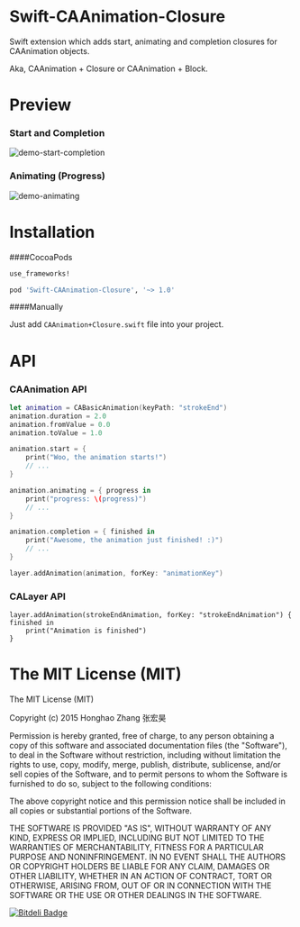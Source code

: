 # Swift-CAAnimation-Closure

Swift extension which adds start, animating and completion closures for CAAnimation objects.

Aka, CAAnimation + Closure or CAAnimation + Block.

# Preview

### Start and Completion
![demo-start-completion](https://raw.githubusercontent.com/honghaoz/Swift-CAAnimation-Closure/master/Demo/demo-start-stop.gif)

### Animating (Progress)
![demo-animating](https://raw.githubusercontent.com/honghaoz/Swift-CAAnimation-Closure/master/Demo/demo-animating.gif)

# Installation
####CocoaPods

```ruby
use_frameworks!

pod 'Swift-CAAnimation-Closure', '~> 1.0'
```

####Manually

Just add `CAAnimation+Closure.swift` file into your project.

# API

### CAAnimation API
```swift
let animation = CABasicAnimation(keyPath: "strokeEnd")
animation.duration = 2.0
animation.fromValue = 0.0
animation.toValue = 1.0

animation.start = {
    print("Woo, the animation starts!")
    // ...
}

animation.animating = { progress in
    print("progress: \(progress)")
    // ...
}

animation.completion = { finished in
    print("Awesome, the animation just finished! :)")
    // ...
}

layer.addAnimation(animation, forKey: "animationKey")
```
### CALayer API

```
layer.addAnimation(strokeEndAnimation, forKey: "strokeEndAnimation") { finished in
	print("Animation is finished")
}
```

# The MIT License (MIT)

The MIT License (MIT)

Copyright (c) 2015 Honghao Zhang 张宏昊

Permission is hereby granted, free of charge, to any person obtaining a copy of this software and associated documentation files (the "Software"), to deal in the Software without restriction, including without limitation the rights to use, copy, modify, merge, publish, distribute, sublicense, and/or sell copies of the Software, and to permit persons to whom the Software is furnished to do so, subject to the following conditions:

The above copyright notice and this permission notice shall be included in all copies or substantial portions of the Software.

THE SOFTWARE IS PROVIDED "AS IS", WITHOUT WARRANTY OF ANY KIND, EXPRESS OR IMPLIED, INCLUDING BUT NOT LIMITED TO THE WARRANTIES OF MERCHANTABILITY, FITNESS FOR A PARTICULAR PURPOSE AND NONINFRINGEMENT. IN NO EVENT SHALL THE AUTHORS OR COPYRIGHT HOLDERS BE LIABLE FOR ANY CLAIM, DAMAGES OR OTHER LIABILITY, WHETHER IN AN ACTION OF CONTRACT, TORT OR OTHERWISE, ARISING FROM, OUT OF OR IN CONNECTION WITH THE SOFTWARE OR THE USE OR OTHER DEALINGS IN THE SOFTWARE.


[![Bitdeli Badge](https://d2weczhvl823v0.cloudfront.net/honghaoz/swift-caanimation-closure/trend.png)](https://bitdeli.com/free "Bitdeli Badge")

